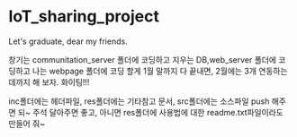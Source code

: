 # IoT_sharing_project
Let's graduate, dear my friends.

창기는 communitation_server 폴더에 코딩하고
지우는 DB,web_server 폴더에 코딩하고
나는 webpage 폴더에 코딩 할게 
1월 말까지 다 끝내면, 2월에는 3개 연동하는데까지 해 보자.
화이팅!!! 

inc폴더에는 헤더파일, res폴더에는 기타참고 문서, src폴더에는 소스파일 push 해주면 되~
주석 달아주면 좋고, 아니면 res폴더에 사용법에 대한 readme.txt파일이라도 만들어 줘~
